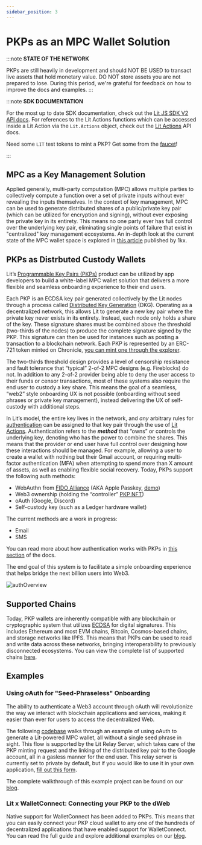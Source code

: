 ```yaml
---
sidebar_position: 3
---
```


# PKPs as an MPC Wallet Solution

:::note
**STATE OF THE NETWORK**

PKPs are still heavily in development and should NOT BE USED to transact live assets that hold monetary value. DO NOT store assets you are not prepared to lose. During this period, we're grateful for feedback on how to improve the docs and examples.
:::

:::note
**SDK DOCUMENTATION**

For the most up to date SDK documentation, check out the [Lit JS SDK V2 API docs](https://js-sdk.litprotocol.com/). For references to the Lit Actions functions which can be accessed inside a Lit Action via the `Lit.Actions` object, check out the [Lit Actions](http://actions-docs.litprotocol.com/) API docs.

Need some `LIT` test tokens to mint a PKP? Get some from the [faucet](https://faucet.litprotocol.com/)!

:::

## MPC as a Key Management Solution

Applied generally, multi-party computation (MPC) allows multiple parties to collectively compute a function over a set of private inputs without ever revealing the inputs themselves. In the context of key management, MPC can be used to generate distributed shares of a public/private key pair (which can be utilized for encryption and signing), without ever exposing the private key in its entirety. This means no one party ever has full control over the underlying key pair, eliminating single points of failure that exist in "centralized" key management ecosystems. An in-depth look at the current state of the MPC wallet space is explored in [this article](https://medium.com/1kxnetwork/wallets-91c7c3457578) published by 1kx.

## PKPs as Distrbuted Custody Wallets

Lit’s [Programmable Key Pairs (PKPs)](/pkp/intro) product can be utilized by app developers to build a white-label MPC wallet solution that delivers a more flexible and seamless onboarding experience to their end users. 

Each PKP is an ECDSA key pair generated collectively by the Lit nodes through a process called [Distributed Key Generation](/resources/howItWorks#threshold-cryptography) (DKG). Operating as a decentralized network, this allows Lit to generate a new key pair where the private key never exists in its entirety. Instead, each node only holds a share of the key. These signature shares must be combined above the threshold (two-thirds of the nodes) to produce the complete signature signed by the PKP. This signature can then be used for instances such as posting a transaction to a blockchain network. Each PKP is represented by an ERC-721 token minted on Chronicle, [you can mint one through the explorer](https://explorer.litprotocol.com/pkps).

The two-thirds threshold design provides a level of censorship resistance and fault tolerance that “typical” 2-of-2 MPC designs (e.g. Fireblocks) do not. In addition to any 2-of-2 provider being able to deny the user access to their funds or censor transactions, most of these systems also require the end user to custody a key share. This means the goal of a seamless, “web2” style onboarding UX is not possible (onboarding without seed phrases or private key management), instead delivering the UX of self-custody with additional steps.

In Lit’s model, the entire key lives in the network, and *any* arbitrary rules for [authentication](/pkp/authHelpers) can be assigned to that key pair through the use of [Lit Actions](/LitActions/intro). Authentication refers to the *****method***** that “owns” or controls the underlying key, denoting who has the power to combine the shares. This means that the provider or end user have full control over designing how these interactions should be managed. For example, allowing a user to create a wallet with nothing but their Gmail account, or requiring multi-factor authentication (MFA) when attempting to spend more than X amount of assets, as well as enabling flexible social recovery. Today, PKPs support the following auth methods:

- WebAuthn from [FIDO Alliance](https://fidoalliance.org/fido2-2/fido2-web-authentication-webauthn/) (AKA Apple Passkey, [demo](http://getlit.dev/demo))
- Web3 ownership (holding the “controller” [PKP NFT](https://explorer.litprotocol.com/mint-pkp))
- oAuth (Google, Discord)
- Self-custody key (such as a Ledger hardware wallet)

The current methods are a work in progress:

- Email
- SMS

You can read more about how authentication works with PKPs in [this section](/pkp/authHelpers) of the docs.

The end goal of this system is to facilitate a simple onboarding experience that helps bridge the next billion users into Web3.

![authOverview](/img/authOverview.png)

## Supported Chains

Today, PKP wallets are inherently compatible with any blockchain or cryptographic system that utilizes [ECDSA](https://blog.cloudflare.com/ecdsa-the-digital-signature-algorithm-of-a-better-internet/) for digital signatures. This includes Ethereum and most EVM chains, Bitcoin, Cosmos-based chains, and storage networks like IPFS. This means that PKPs can be used to read and write data across these networks, bringing interoperability to previously disconnected ecosystems. You can view the complete list of supported chains [here](/resources/supportedChains#programmable-key-pairs).

## Examples

### Using oAuth for "Seed-Phraseless" Onboarding

The ability to authenticate a Web3 account through oAuth will revolutionize the way we interact with blockchain applications and services, making it easier than ever for users to access the decentralized Web.

The following [codebase](https://github.com/LIT-Protocol/oauth-pkp-signup-example) walks through an example of using oAuth to generate a Lit-powered MPC wallet, all without a single seed phrase in sight. This flow is supported by the Lit Relay Server, which takes care of the PKP minting request and the linking of the distributed key pair to the Google account, all in a gasless manner for the end user. This relay server is currently set to private by default, but if you would like to use it in your own application, [fill out this form](https://forms.gle/osJfmRR2PuZ46Xf98).

The complete walkthrough of this example project can be found on our [blog](https://spark.litprotocol.com/wallet-abstraction-with-google-oauth/).

### Lit x WalletConnect: Connecting your PKP to the dWeb

Native support for WalletConnect has been added to PKPs. This means that you can easily connect your PKP cloud wallet to any one of the hundreds of decentralized applications that have enabled support for WalletConnect. You can read the full guide and explore additional examples on our [blog](https://spark.litprotocol.com/connecting-lit-pkps-with-dapps/).

